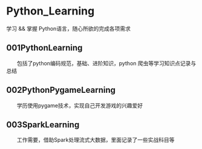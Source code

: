 # Python_Learning
学习 && 掌握 Python语言，随心所欲的完成各项需求

## 001PythonLearning
&emsp;&emsp;包括了python编码规范，基础、进阶知识，python 爬虫等学习知识点记录与总结

## 002PythonPygameLearning
&emsp;&emsp;学历使用pygame技术，实现自己开发游戏的兴趣爱好

## 003SparkLearning
&emsp;&emsp;工作需要，借助Spark处理流式大数据，里面记录了一些实战科目等
